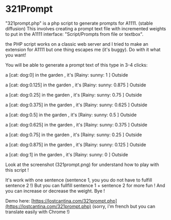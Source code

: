 # 321Prompt
"321prompt.php" is a php script to generate prompts for A1111. (stable diffusion)
This involves creating a prompt text file with incremented weights to put in the A1111 interface: "Script/Prompts from file or textbox".

the PHP script works on a classic web server and I tried to make an extension for A1111 but one thing escapes me (it's buggy).
Do with it what you want!

You will be able to generate a prompt text of this type in 3-4 clicks:

a [cat: dog:0] in the garden , it's [Rainy: sunny: 1 ] Outside

a [cat: dog:0.125] in the garden , it's [Rainy: sunny: 0.875 ] Outside

a [cat: dog:0.25] in the garden , it's [Rainy: sunny: 0.75 ] Outside

a [cat: dog:0.375] in the garden , it's [Rainy: sunny: 0.625 ] Outside

a [cat: dog:0.5] in the garden , it's [Rainy: sunny: 0.5 ] Outside

a [cat: dog:0.625] in the garden , it's [Rainy: sunny: 0.375 ] Outside

a [cat: dog:0.75] in the garden , it's [Rainy: sunny: 0.25 ] Outside

a [cat: dog:0.875] in the garden , it's [Rainy: sunny: 0.125 ] Outside

a [cat: dog:1] in the garden , it's [Rainy: sunny: 0 ] Outside


Look at the screenshot (321prompt.png) for understand how to play with this script !

It's work with one sentence (sentence 1, you you do not have to fulfill sentence 2 !)
But you can fullfill sentence 1 + sentence 2 for more fun !
And you can increase or decrease the weight.
Bye !

Demo here: [https://lostcantina.com/321prompt.php](https://lostcantina.com/321prompt.php)
(sorry, i'm french but you can translate easily with Chrome !)




